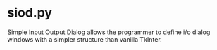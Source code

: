 # siod.py
Simple Input Output Dialog allows the programmer to define i/o dialog windows with a simpler structure than vanilla TkInter.
